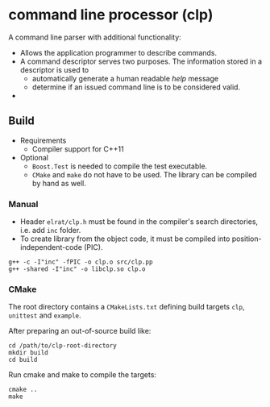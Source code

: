 # command line processor (clp)

A command line parser with additional functionality:
- Allows the application programmer to describe commands.
- A command descriptor serves two purposes. The information stored in a descriptor is used to
	- automatically generate a human readable *help* message
	- determine if an issued command line is to be considered valid.
-

## Build

- Requirements
	- Compiler support for C++11
- Optional 
	- `Boost.Test` is needed to compile the test executable.
	- `CMake` and `make` do not have to be used. The library can be compiled by hand as well.

### Manual

- Header `elrat/clp.h` must be found in the compiler's search directories, i.e. add `inc` folder.
- To create library from the object code, it must be compiled into position-independent-code (PIC).

```
g++ -c -I"inc" -fPIC -o clp.o src/clp.pp
g++ -shared -I"inc" -o libclp.so clp.o
``` 


### CMake

The root directory contains a `CMakeLists.txt` defining build targets `clp`, `unittest` and `example`.

After preparing an out-of-source build like:

```
cd /path/to/clp-root-directory
mkdir build
cd build
```

Run cmake and make to compile the targets:

``` 
cmake ..
make
```

